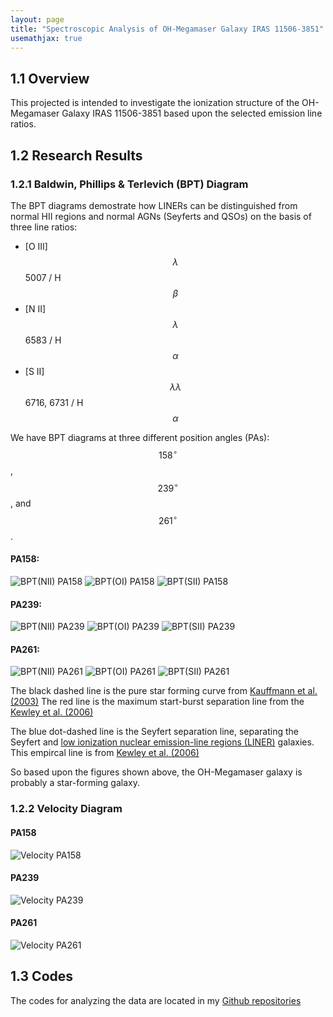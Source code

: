 ```yaml
---
layout: page
title: "Spectroscopic Analysis of OH-Megamaser Galaxy IRAS 11506-3851"
usemathjax: true
---
```


## 1.1 Overview

This projected is intended to investigate the ionization structure of the OH-Megamaser Galaxy IRAS 11506-3851 based upon the selected emission line ratios.
## 1.2 Research Results

### 1.2.1 Baldwin, Phillips & Terlevich (BPT) Diagram

The BPT diagrams demostrate how LINERs can be distinguished from normal HII regions and normal AGNs (Seyferts and QSOs) on the basis of three line ratios:
-  [O III] $$\lambda$$ 5007 / H$$\beta$$
-  [N II] $$\lambda$$ 6583 / H$$\alpha$$
-  [S II] $$\lambda \lambda$$ 6716, 6731 / H$$\alpha$$


We have BPT diagrams at three different position angles (PAs): $$158^{\circ}$$, $$239^{\circ}$$, and $$261^{\circ}$$.

#### PA158:

<img src="/projects/IRAS 11506-3851/Figures/PA158/BPT(NII)_PA158.png" alt="BPT(NII) PA158">
<img src="/projects/IRAS 11506-3851/Figures/PA158/BPT(OI)_PA158.png" alt="BPT(OI) PA158">
<img src="/projects/IRAS 11506-3851/Figures/PA158/BPT(SII)_PA158.png" alt="BPT(SII) PA158">

#### PA239:

<img src="/projects/IRAS 11506-3851/Figures/PA239/BPT(NII)_PA239.png" alt="BPT(NII) PA239">
<img src="/projects/IRAS 11506-3851/Figures/PA239/BPT(OI)_PA239.png" alt="BPT(OI) PA239">
<img src="/projects/IRAS 11506-3851/Figures/PA239/BPT(SII)_PA239.png" alt="BPT(SII) PA239">

#### PA261:

<img src="/projects/IRAS 11506-3851/Figures/PA261/BPT(NII)_PA261.png" alt="BPT(NII) PA261">
<img src="/projects/IRAS 11506-3851/Figures/PA261/BPT(OI)_PA261.png" alt="BPT(OI) PA261">
<img src="/projects/IRAS 11506-3851/Figures/PA261/BPT(SII)_PA261.png" alt="BPT(SII) PA261">

The black dashed line is the pure star forming curve from [Kauffmann et al.(2003)](https://doi.org/10.1111/j.1365-2966.2003.07154.x)
The red line is the maximum start-burst separation line from the [Kewley et al. (2006)](https://doi.org/10.1111/j.1365-2966.2006.10859.x)

The blue dot-dashed line is the Seyfert separation line, separating the Seyfert and [low ionization nuclear emission-line regions (LINER)](https://en.wikipedia.org/wiki/Low-ionization_nuclear_emission-line_region) galaxies. This empircal line is from [Kewley et al. (2006)](https://doi.org/10.1111/j.1365-2966.2006.10859.x)

So based upon the figures shown above, the OH-Megamaser galaxy is probably a star-forming galaxy.

### 1.2.2 Velocity Diagram

#### PA158
<img src="/projects/IRAS 11506-3851/Figures/PA158/Velocity_PA158.png" alt="Velocity PA158">

#### PA239
<img src="/projects/IRAS 11506-3851/Figures/PA239/Velocity_PA239.png" alt="Velocity PA239">

#### PA261
<img src="/projects/IRAS 11506-3851/Figures/PA261/Velocity_PA261.png" alt="Velocity PA261">

## 1.3 Codes

The codes for analyzing the data are located in my [Github repositories](https://github.com/zj4050/OH-Megamesa-galaxy)
